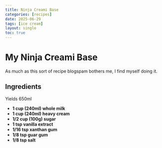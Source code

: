 ```yaml
---
title: Ninja Creami Base
categories: [recipes]
date: 2025-06-29
tags: [ice cream]
layout: single
toc: true
---
```

# My Ninja Creami Base
As much as this sort of recipe blogspam bothers me, I find myself doing it. 
## Ingredients
Yields 650ml 
- **1 cup (240ml) whole milk**
- **1 cup (240ml) heavy cream**
- **1/2 cup (100g) sugar**
- **1 tsp vanilla extract**
- **1/16 tsp xanthan gum**
- **1/8 tsp guar gum**
- **1/8 tsp salt**
